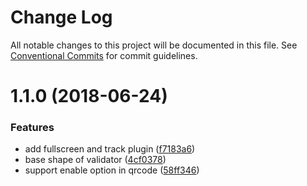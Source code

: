 # Change Log

All notable changes to this project will be documented in this file.
See [Conventional Commits](https://conventionalcommits.org) for commit guidelines.

<a name="1.1.0"></a>
# 1.1.0 (2018-06-24)


### Features

* add fullscreen and track plugin ([f7183a6](https://github.com/xxxxxMiss/ic-utils/tree/master/packages/validator/commit/f7183a6))
* base shape of validator ([4cf0378](https://github.com/xxxxxMiss/ic-utils/tree/master/packages/validator/commit/4cf0378))
* support enable option in qrcode ([58ff346](https://github.com/xxxxxMiss/ic-utils/tree/master/packages/validator/commit/58ff346))
